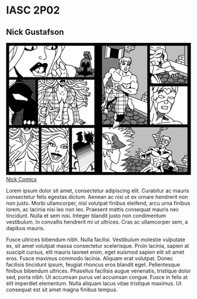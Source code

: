# IASC 2P02
<h2>Nick Gustafson</h2>

<img src="images/PacificItalia1_p4-5.bmp" border="0" alt="Euro Vacation" />
<a href="http://nickcomics.ca/" target="_new">Nick Comics</a>

Lorem ipsum dolor sit amet, consectetur adipiscing elit. Curabitur ac mauris consectetur felis egestas dictum. Aenean ac nisi ut ex ornare hendrerit non non justo. Morbi ullamcorper, nisl volutpat finibus eleifend, arcu urna finibus lorem, ac lacinia nisi leo non leo. Praesent mattis consequat mauris nec tincidunt. Nulla et sem nisi. Integer blandit justo non condimentum vestibulum. In convallis hendrerit mi ut ultrices. Cras ac ullamcorper sem, a dapibus mauris.

Fusce ultrices bibendum nibh. Nulla facilisi. Vestibulum molestie vulputate ex, sit amet volutpat massa consectetur scelerisque. Proin lacinia, sapien at suscipit cursus, elit mauris laoreet enim, eget euismod sapien elit sit amet eros. Fusce maximus commodo lacinia. Aliquam erat volutpat. Donec facilisis tincidunt ipsum, feugiat rhoncus eros blandit eget. Pellentesque finibus bibendum ultrices. Phasellus facilisis augue venenatis, tristique dolor sed, porta nibh. Ut accumsan purus vel accumsan congue. Fusce in felis at elit imperdiet elementum. Nulla aliquam lacus vitae tristique maximus. Ut consequat est sit amet magna finibus tempus.
